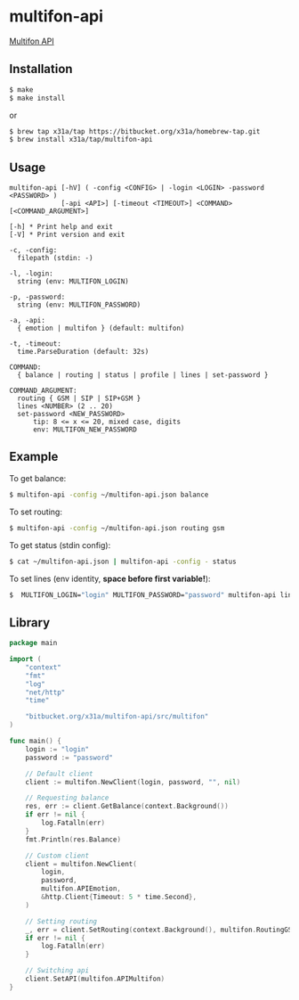 # multifon-api

[Multifon API](https://multifon.megafon.ru/)

## Installation
```sh
$ make
$ make install
```
or
```sh
$ brew tap x31a/tap https://bitbucket.org/x31a/homebrew-tap.git
$ brew install x31a/tap/multifon-api
```

## Usage
```text
multifon-api [-hV] ( -config <CONFIG> | -login <LOGIN> -password <PASSWORD> )
             [-api <API>] [-timeout <TIMEOUT>] <COMMAND> [<COMMAND_ARGUMENT>]

[-h] * Print help and exit
[-V] * Print version and exit

-c, -config:
  filepath (stdin: -)

-l, -login:
  string (env: MULTIFON_LOGIN)

-p, -password:
  string (env: MULTIFON_PASSWORD)

-a, -api:
  { emotion | multifon } (default: multifon)

-t, -timeout:
  time.ParseDuration (default: 32s)

COMMAND:
  { balance | routing | status | profile | lines | set-password }

COMMAND_ARGUMENT:
  routing { GSM | SIP | SIP+GSM }
  lines <NUMBER> (2 .. 20)
  set-password <NEW_PASSWORD>
      tip: 8 <= x <= 20, mixed case, digits
      env: MULTIFON_NEW_PASSWORD
```

## Example

To get balance:
```sh
$ multifon-api -config ~/multifon-api.json balance
```

To set routing:
```sh
$ multifon-api -config ~/multifon-api.json routing gsm
```

To get status (stdin config):
```sh
$ cat ~/multifon-api.json | multifon-api -config - status
```

To set lines (env identity, **space before first variable!**):
```sh
$  MULTIFON_LOGIN="login" MULTIFON_PASSWORD="password" multifon-api lines 2
```

## Library
```go
package main

import (
	"context"
	"fmt"
	"log"
	"net/http"
	"time"

	"bitbucket.org/x31a/multifon-api/src/multifon"
)

func main() {
	login := "login"
	password := "password"

	// Default client
	client := multifon.NewClient(login, password, "", nil)

	// Requesting balance
	res, err := client.GetBalance(context.Background())
	if err != nil {
		log.Fatalln(err)
	}
	fmt.Println(res.Balance)

	// Custom client
	client = multifon.NewClient(
		login,
		password,
		multifon.APIEmotion,
		&http.Client{Timeout: 5 * time.Second},
	)

	// Setting routing
	_, err = client.SetRouting(context.Background(), multifon.RoutingGSM)
	if err != nil {
		log.Fatalln(err)
	}

	// Switching api
	client.SetAPI(multifon.APIMultifon)
}
```
